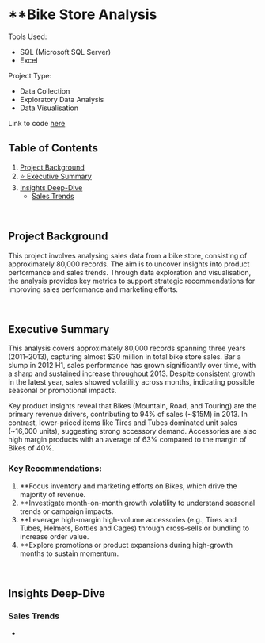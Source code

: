 # **Bike Store Analysis

Tools Used: 
* SQL (Microsoft SQL Server)
* Excel

Project Type:
* Data Collection
* Exploratory Data Analysis
* Data Visualisation

Link to code [here]()

## **Table of Contents**
1. [Project Background](#project-background)  
2. [⭐ Executive Summary](#executive-summary)  
3. [Insights Deep-Dive](#insights-deep-dive)  
   - [Sales Trends](#sales-trends)  

<br>

## **Project Background**
This project involves analysing sales data from a bike store, consisting of approximately 80,000 records. The aim is to uncover insights into product performance and sales trends. Through data exploration and visualisation, the analysis provides key metrics to support strategic recommendations for improving sales performance and marketing efforts.

<br>

## **Executive Summary**
This analysis covers approximately 80,000 records spanning three years (2011–2013), capturing almost $30 million in total bike store sales. Bar a slump in 2012 H1, sales performance has grown significantly over time, with a sharp and sustained increase throughout 2013. Despite consistent growth in the latest year, sales showed volatility across months, indicating possible seasonal or promotional impacts.

Key product insights reveal that Bikes (Mountain, Road, and Touring) are the primary revenue drivers, contributing to 94% of sales (~$15M) in 2013. In contrast, lower-priced items like Tires and Tubes dominated unit sales (~16,000 units), suggesting strong accessory demand. Accessories are also high margin products with an average of 63% compared to the margin of Bikes of 40%.

### Key Recommendations:
1. **Focus inventory and marketing efforts on Bikes, which drive the majority of revenue.
2. **Investigate month-on-month growth volatility to understand seasonal trends or campaign impacts.
3. **Leverage high-margin high-volume accessories (e.g., Tires and Tubes, Helmets, Bottles and Cages) through cross-sells or bundling to increase order value.
4. **Explore promotions or product expansions during high-growth months to sustain momentum.

<br>

## **Insights Deep-Dive**

### **Sales Trends**
- 
